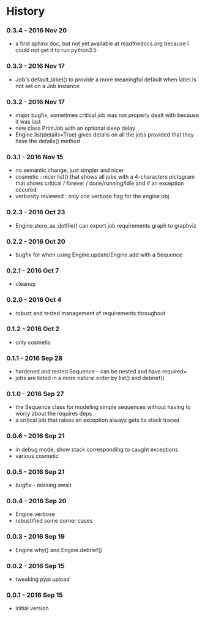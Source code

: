 # History

### 0.3.4 - 2016 Nov 20

* a first sphinx doc, but not yet available at readthedocs.org because
  I could not get it to run python3.5

### 0.3.3 - 2016 Nov 17

* Job's default_label() to provide a more meaningful default when label is not set
  on a Job instance

### 0.3.2 - 2016 Nov 17

* major bugfix, sometimes critical job was not properly dealt with because it was last
* new class PrintJob with an optional sleep delay
* Engine.list(details=True) gives details on all the jobs
  provided that they have the details() method

### 0.3.1 - 2016 Nov 15

* no semantic change, just simpler and nicer
* cosmetic : nicer list() that shows all jobs with a 4-characters pictogram
  that shows critical / forever / done/running/idle and if an exception occured
* verbosity reviewed : only one verbose flag for the engine obj

### 0.2.3 - 2016 Oct 23

* Engine.store_as_dotfile() can export job requirements graph to graphviz 

### 0.2.2 - 2016 Oct 20

* bugfix for when using Engine.update/Engine.add with a Sequence

### 0.2.1 - 2016 Oct 7

* cleanup

### 0.2.0 - 2016 Oct 4

* robust and tested management of requirements throughout

### 0.1.2 - 2016 Oct 2

* only cosmetic

### 0.1.1 - 2016 Sep 28

* hardened and tested Sequence - can be nested and have required=
* jobs are listed in a more natural order by list() and debrief()

### 0.1.0 - 2016 Sep 27

* the Sequence class for modeling simple sequences without
  having to worry about the requires deps
* a critical job that raises an exception always gets its
  stack traced

### 0.0.6 - 2016 Sep 21

* in debug mode, show stack corresponding to caught exceptions
* various cosmetic 

### 0.0.5 - 2016 Sep 21

* bugfix - missing await

### 0.0.4 - 2016 Sep 20

* Engine.verbose
* robustified some corner cases

### 0.0.3 - 2016 Sep 19

* Engine.why() and Engine.debrief()

### 0.0.2 - 2016 Sep 15

* tweaking pypi upload

### 0.0.1 - 2016 Sep 15

* initial version

